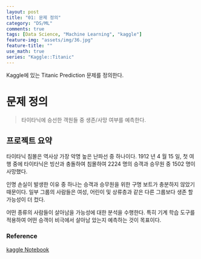```yaml
---
layout: post
title: "01: 문제 정의"
category: "DS/ML"
comments: true
tags: [Data Science, "Machine Learning", "kaggle"]
feature-img: "assets/img/36.jpg"
feature-title: ""
use_math: true
series: "Kaggle::Titanic"
---
```


Kaggle에 있는 Titanic Prediction 문제를 정의한다.

# 문제 정의

> 타이타닉에 승선한 객원들 중 생존/사망 여부를 예측한다.

## 프로젝트 요약

타이타닉 침몰은 역사상 가장 악명 높은 난파선 중 하나이다. 1912 년 4 월 15 일, 첫 여행 중에 타이타닉은 빙산과 충돌하여 침몰하여 2224 명의 승객과 승무원 중 1502 명이 사망했다.

인명 손실이 발생한 이유 중 하나는 승객과 승무원을 위한 구명 보트가 충분하지 않았기 때문이다. 일부 그룹의 사람들은 여성, 어린이 및 상류층과 같은 다른 그룹보다 생존 할 가능성이 더 컸다.

어떤 종류의 사람들이 살아남을 가능성에 대한 분석을 수행한다. 특히 기계 학습 도구를 적용하여 어떤 승객이 비극에서 살아남 았는지 예측하는 것이 목표이다.

### Reference

[kaggle Notebook](https://www.kaggle.com/ldfreeman3/a-data-science-framework-to-achieve-99-accuracy#)
